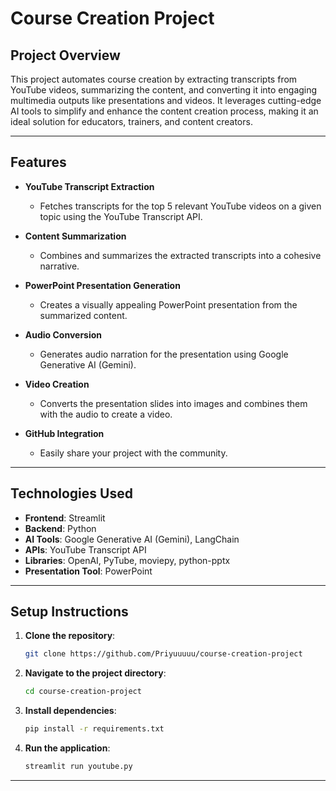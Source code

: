 # Course Creation Project

## Project Overview

This project automates course creation by extracting transcripts from YouTube videos, summarizing the content, and converting it into engaging multimedia outputs like presentations and videos. It leverages cutting-edge AI tools to simplify and enhance the content creation process, making it an ideal solution for educators, trainers, and content creators.

---

## Features

- **YouTube Transcript Extraction**
  - Fetches transcripts for the top 5 relevant YouTube videos on a given topic using the YouTube Transcript API.

- **Content Summarization**
  - Combines and summarizes the extracted transcripts into a cohesive narrative.

- **PowerPoint Presentation Generation**
  - Creates a visually appealing PowerPoint presentation from the summarized content.

- **Audio Conversion**
  - Generates audio narration for the presentation using Google Generative AI (Gemini).

- **Video Creation**
  - Converts the presentation slides into images and combines them with the audio to create a video.

- **GitHub Integration**
  - Easily share your project with the community.

---



## Technologies Used

- **Frontend**: Streamlit
- **Backend**: Python
- **AI Tools**: Google Generative AI (Gemini), LangChain
- **APIs**: YouTube Transcript API
- **Libraries**: OpenAI, PyTube, moviepy, python-pptx
- **Presentation Tool**: PowerPoint

---

## Setup Instructions

1. **Clone the repository**:
   ```bash
   git clone https://github.com/Priyuuuuu/course-creation-project
   ```

2. **Navigate to the project directory**:
   ```bash
   cd course-creation-project
   ```

3. **Install dependencies**:
   ```bash
   pip install -r requirements.txt
   ```

4. **Run the application**:
   ```bash
   streamlit run youtube.py
   ```

---





